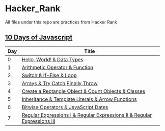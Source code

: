 # Hacker_Rank
All files under this repo are practices from Hacker Rank
## [10 Days of Javascript](https://www.hackerrank.com/domains/tutorials/10-days-of-javascript)
Day | Title 
------------ | -------------
0|[Hello, World! & Data Types](https://github.com/TYL1026/Hacker_Rank/tree/main/10%20Days%20of%20Javascript/Day%200)
1|[Arithmetic Operator & Function](https://github.com/TYL1026/Hacker_Rank/tree/main/10%20Days%20of%20Javascript/Day%201)
2|[Switch & If-Else & Loop](https://github.com/TYL1026/Hacker_Rank/tree/main/10%20Days%20of%20Javascript/Day%202)
3|[Arrays & Try,Catch,Finally,Throw](https://github.com/TYL1026/Hacker_Rank/tree/main/10%20Days%20of%20Javascript/Day%203)
4|[Create a Rectangle Object & Count Objects & Classes](https://github.com/TYL1026/Hacker_Rank/tree/main/10%20Days%20of%20Javascript/Day%204)
5|[Inheritance & Template Literals & Arrow Functions](https://github.com/TYL1026/Hacker_Rank/tree/main/10%20Days%20of%20Javascript/Day%205)
6|[Bitwise Operators & JavaScript Dates](https://github.com/TYL1026/Hacker_Rank/tree/main/10%20Days%20of%20Javascript/Day%206)
7|[Regular Expressions I & Regular Expressions II & Regular Expressions III](https://github.com/TYL1026/Hacker_Rank/tree/main/10%20Days%20of%20Javascript/Day%207)

